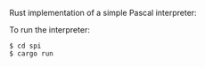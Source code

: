 Rust implementation of a simple Pascal interpreter:

To run the interpreter:
```
$ cd spi
$ cargo run
```

